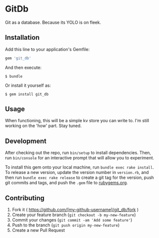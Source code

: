# GitDb
Git as a database. Because its YOLO is on fleek.

## Installation

Add this line to your application's Gemfile:

```ruby
gem 'git_db'
```

And then execute:

    $ bundle

Or install it yourself as:

    $ gem install git_db

## Usage
When functioning, this will be a simple kv store you can write to. I'm still working on the 'how' part. Stay tuned.

## Development

After checking out the repo, run `bin/setup` to install dependencies. Then, run `bin/console` for an interactive prompt that will allow you to experiment.

To install this gem onto your local machine, run `bundle exec rake install`. To release a new version, update the version number in `version.rb`, and then run `bundle exec rake release` to create a git tag for the version, push git commits and tags, and push the `.gem` file to [rubygems.org](https://rubygems.org).

## Contributing

1. Fork it ( https://github.com/[my-github-username]/git_db/fork )
2. Create your feature branch (`git checkout -b my-new-feature`)
3. Commit your changes (`git commit -am 'Add some feature'`)
4. Push to the branch (`git push origin my-new-feature`)
5. Create a new Pull Request
